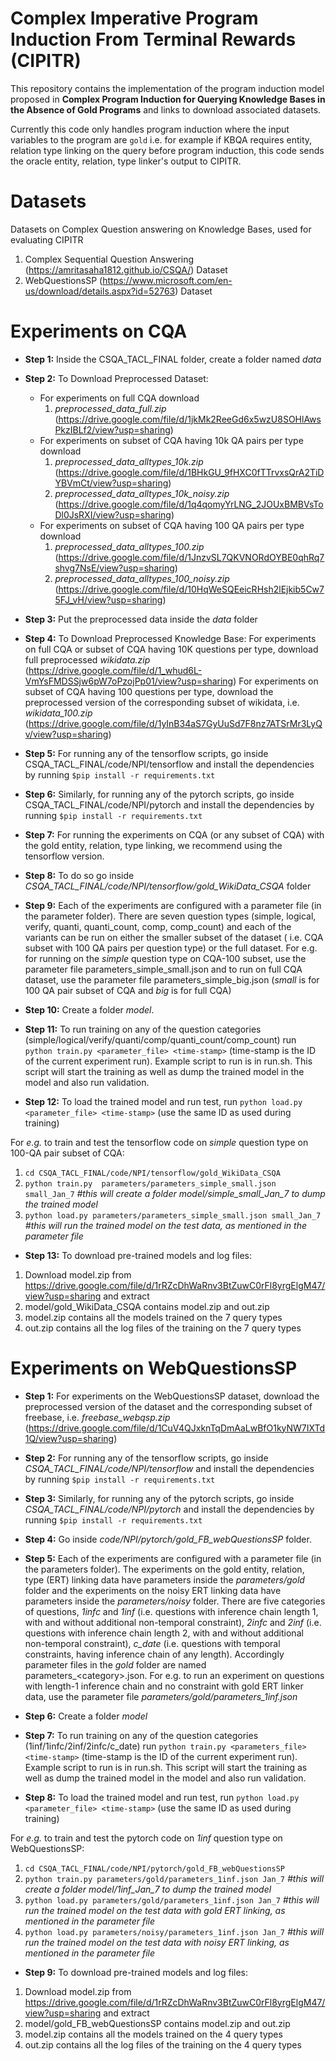 # Complex Imperative Program Induction From Terminal Rewards (CIPITR)
This repository contains the implementation of the program induction model proposed in **Complex Program Induction for Querying Knowledge Bases in the
Absence of Gold Programs** and links to download associated datasets. 

Currently this code only handles program induction where the input variables to the program are `gold` i.e. for example if KBQA requires entity, relation type linking on the query before program induction, this code sends the oracle entity, relation, type linker's output to CIPITR.

# Datasets
Datasets on Complex Question answering on Knowledge Bases, used for evaluating CIPITR
1. Complex Sequential Question Answering (https://amritasaha1812.github.io/CSQA/) Dataset
2. WebQuestionsSP (https://www.microsoft.com/en-us/download/details.aspx?id=52763) Dataset

# Experiments on CQA
* **Step 1:** Inside the CSQA_TACL_FINAL folder, create a folder named *data*

* **Step 2:** To Download Preprocessed Dataset:
  * For experiments on full CQA download 
    1. *preprocessed_data_full.zip* (https://drive.google.com/file/d/1jkMk2ReeGd6x5wzU8SOHlAwsPkzIBLf2/view?usp=sharing)
  * For experiments on subset of CQA having 10k QA pairs per type download 
    1. *preprocessed_data_alltypes_10k.zip* (https://drive.google.com/file/d/1BHkGU_9fHXC0fTTrvxsQrA2TiDYBVmCt/view?usp=sharing)
    2. *preprocessed_data_alltypes_10k_noisy.zip* (https://drive.google.com/file/d/1q4qomyYrLNG_2JOUxBMBVsToDl0JsRXI/view?usp=sharing)
  * For experiments on subset of CQA having 100 QA pairs per type download 
    1. *preprocessed_data_alltypes_100.zip* (https://drive.google.com/file/d/1JnzvSL7QKVNORdOYBE0qhRq7shvg7NsE/view?usp=sharing)
    2. *preprocessed_data_alltypes_100_noisy.zip* (https://drive.google.com/file/d/10HqWeSQEeicRHsh2lEjkib5Cw75FJ_vH/view?usp=sharing)
* **Step 3:** Put the preprocessed data inside the *data* folder 

* **Step 4:** To Download Preprocessed Knowledge Base:
For experiments on full CQA or subset of CQA having 10K questions per type, download full preprocessed *wikidata.zip* (https://drive.google.com/file/d/1_whud6L-VmYsFMDSSjw6pW7oPzojPp01/view?usp=sharing)
For experiments on subset of CQA having 100 questions per type, download the preprocessed version of the corresponding subset of wikidata, i.e. *wikidata_100.zip* (https://drive.google.com/file/d/1yInB34aS7GyUuSd7F8nz7ATSrMr3LyQv/view?usp=sharing)

* **Step 5:** For running any of the tensorflow scripts, go inside CSQA_TACL_FINAL/code/NPI/tensorflow and install the dependencies by running `$pip install -r requirements.txt`
* **Step 6:** Similarly, for running any of the pytorch scripts,  go inside CSQA_TACL_FINAL/code/NPI/pytorch and install the dependencies by running `$pip install -r requirements.txt`

<!--## Experiments on the gold entity, relation, type linking data-->
* **Step 7:** For running the experiments on CQA (or any subset of CQA) with the gold entity, relation, type linking, we recommend using the tensorflow version. 

* **Step 8:** To do so go inside *CSQA_TACL_FINAL/code/NPI/tensorflow/gold_WikiData_CSQA* folder

* **Step 9:** Each of the experiments are configured with a parameter file (in the parameter folder).  There are seven question types (simple, logical, verify, quanti, quanti_count, comp, comp_count) and each of the variants can be run on either the smaller subset of the dataset ( i.e. CQA subset with 100 QA pairs per question type) or the full dataset. For e.g. for running on the *simple* question type on CQA-100 subset, use the parameter file parameters_simple_small.json and to run on full CQA dataset, use the parameter file parameters_simple_big.json (*small* is for 100 QA pair subset of CQA and *big* is for full CQA)

* **Step 10:** Create a folder *model*. 

* **Step 11:** To run training on any of the question categories (simple/logical/verify/quanti/comp/quanti_count/comp_count) run `python train.py <parameter_file> <time-stamp>` (time-stamp is the ID of the current experiment run). Example script to run is in run.sh. This script will start the training as well as dump the trained model in the model and also run validation. 
* **Step 12:** To load the trained model and run test, run `python load.py <parameter_file> <time-stamp>` (use the same ID as used during training)

For *e.g.* to train and test the tensorflow code on *simple* question type on 100-QA pair subset of CQA:
1. `cd CSQA_TACL_FINAL/code/NPI/tensorflow/gold_WikiData_CSQA`
2. `python train.py  parameters/parameters_simple_small.json small_Jan_7` *#this will create a folder model/simple_small_Jan_7 to dump the trained model*
3. `python load.py parameters/parameters_simple_small.json small_Jan_7` *#this will run the trained model on the test data, as mentioned in the parameter file*

* **Step 13:** To download pre-trained models and log files:
1. Download model.zip from https://drive.google.com/file/d/1rRZcDhWaRnv3BtZuwC0rFl8yrgElgM47/view?usp=sharing and extract
2. model/gold_WikiData_CSQA contains model.zip and out.zip
3. model.zip contains all the models trained on the 7 query types
4. out.zip contains all the log files of the training on the 7 query types


<!-- 
## Experiments on the noisy entity, relation, type linking data
* **Step 14:** For running the experiments on CQA (or any subset of CQA) with the noisy entity, relation, type linking, we recommend using the pytorch code.

* **Step 15:** To do so go inside *CSQA_TACL_FINAL/code/NPI/pytorch/noisy_WikiData_CSQA* folder

* **Step 16:** Each of the experiments are configured with a parameter file (in the parameter folder). There are three question types (simple, logical, quanti_count) in the parameter folder and each of the variants can be run on either the smaller subset of the dataset (i.e. CQA with 100 QA pairs per question type) or on the bigger subset (CQA with 10K QA pairs per question type). For e.g. for running on the *simple* question type on CQA-100 subset, use the parameter file parameters_simple_small.jso and to run on the CQA-10K dataset use the parameter file parameters_simple_big.json (*small* is for 100 QA pair subset of CQA and *big* is for 10K QA pair subset of CQA)

* **Step 17:** Create a folder *model*

* **Step 18:** To run the SRP model on any of the question categories (simple/logical/quanti_count) run `python train_SRP.py <parameter_file> <time_stamp>` (time-stamp is the ID of the current experiment run). Example script to run is in *run_SRP.sh*. This script will start the training as well as dump the trained model in the model and also run validation. 

* **Step 19:** To run the SSRP model on any of the question categories (simple/logical/quanti_count) run `python train_SSRP.py <parameter_file> <time_stamp>` (time-stamp is the ID of the current experiment run). Example script to run is in *run_SSRP.sh*. This script will start the training as well as dump the trained model in the model and also run validation. 

* **Step 20:** To load the trained model and run test, run `python load.py <parameter_file> <time-stamp>` (use the same ID as used during training)

For *e.g.* to train and test the tensorflow code on *simple* question type on 100-QA pair subset of CQA:
1. `cd CSQA_TACL_FINAL/code/NPI/pytorch/noisy_WikiData_CSQA`
2. `python train_SRP.py  parameters/parameters_simple_small.json SRP_Jan_7` *#this will create a folder model/simple_SRP_Jan_7 to dump the trained model*
3. `python load.py parameters/parameters_simple_big.json SRP_Jan_7` *#this will run the trained model on the big test data, as mentioned in the parameter file*
4. `python train_SSRP.py parameters/parameters_simple_small.json SSRP_Jan_7` *#this will create a folder model/simple_SSRP_Jan_7 to dump the trained model*
5. `python load.py parameters/parameters_simple_big.json SSRP_Jan_7` *#this will run the trained model on the big test data, as mentioned in the parameter file*
-->   

# Experiments on WebQuestionsSP
* **Step 1:** For experiments on the WebQuestionsSP dataset, download the preprocessed version of the dataset and the corresponding subset of freebase,  i.e. *freebase_webqsp.zip* (https://drive.google.com/file/d/1CuV4QJxknTqDmAaLwBfO1kyNW7IXTd1Q/view?usp=sharing)

* **Step 2:** For running any of the tensorflow scripts, go inside *CSQA_TACL_FINAL/code/NPI/tensorflow* and install the dependencies by running `$pip install -r requirements.txt`

* **Step 3:** Similarly, for running any of the pytorch scripts,  go inside *CSQA_TACL_FINAL/code/NPI/pytorch* and install the dependencies by running `$pip install -r requirements.txt`

* **Step 4:** Go inside *code/NPI/pytorch/gold_FB_webQuestionsSP* folder. 

* **Step 5:** Each of the experiments are configured with a parameter file (in the parameters folder). The experiments on the gold entity, relation, type (ERT) linking data have parameters inside the *parameters/gold* folder and the experiments on the noisy ERT linking data have parameters inside the *parameters/noisy* folder. There are five categories of questions, *1infc* and *1inf* (i.e. questions with inference chain length 1, with and without additional non-temporal constraint), *2infc* and *2inf* (i.e. questions with inference chain length 2, with and without additional non-temporal constraint), *c_date* (i.e. questions with temporal constraints, having inference chain of any length). Accordingly parameter files in the *gold* folder are named parameters_\<category\>.json. For e.g. to run an experiment on questions with length-1 inference chain and no constraint with gold ERT linker data, use the parameter file *parameters/gold/parameters_1inf.json*

* **Step 6:** Create a folder *model*

* **Step 7:** To run training on any of the question categories (1inf/1infc/2inf/2infc/c_date) run `python train.py <parameters_file> <time-stamp>` (time-stamp is the ID of the current experiment run). Example script to run is in run.sh. This script will start the training as well as dump the trained model in the model and also run validation. 

* **Step 8:** To load the trained model and run test, run `python load.py <parameter_file> <time-stamp>` (use the same ID as used during training)

For *e.g.* to train and test the pytorch code on *1inf* question type on WebQuestionsSP:
1. `cd CSQA_TACL_FINAL/code/NPI/pytorch/gold_FB_webQuestionsSP`
2. `python train.py parameters/gold/parameters_1inf.json Jan_7` *#this will create a folder model/1inf_Jan_7 to dump the trained model*
3. `python load.py parameters/gold/parameters_1inf.json Jan_7` *#this will run the trained model on the test data with gold ERT linking, as mentioned in the parameter file* 
4. `python load.py parameters/noisy/parameters_1inf.json Jan_7` *#this will run the trained model on the test data with noisy ERT linking, as mentioned in the parameter file* 

* **Step 9:** To download pre-trained models and log files:
1. Download model.zip from https://drive.google.com/file/d/1rRZcDhWaRnv3BtZuwC0rFl8yrgElgM47/view?usp=sharing and extract
2. model/gold_FB_webQuestionsSP contains model.zip and out.zip
3. model.zip contains all the models trained on the 4 query types
4. out.zip contains all the log files of the training on the 4 query types
